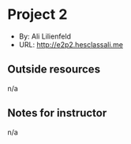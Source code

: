 
# Project 2
+ By: Ali Lilienfeld
+ URL: <http://e2p2.hesclassali.me>

## Outside resources
n/a

## Notes for instructor
n/a
